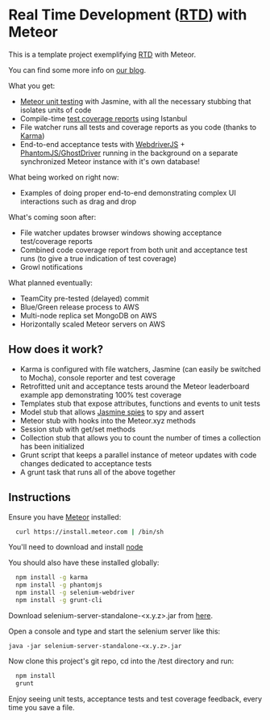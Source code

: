 Real Time Development ([RTD](https://github.com/xolvio/real-time-development-with-meteor/wiki/Real-Time-Development)) with Meteor
=======================================

This is a template project exemplifying [RTD](https://github.com/xolvio/real-time-development-with-meteor/wiki/Real-Time-Development) with Meteor.

You can find some more info on [our blog](http://blog.xolv.io).

What you get:

* [Meteor unit testing](http://blog.xolv.io/2013/04/unit-testing-with-meteor.html) with Jasmine, with all the necessary stubbing that isolates units of code
* Compile-time [test coverage reports](http://gotwarlost.github.com/istanbul/public/coverage/lcov-report/index.html) using Istanbul
* File watcher runs all tests and coverage reports as you code (thanks to [Karma](http://karma-runner.github.com/))
* End-to-end acceptance tests with [WebdriverJS](https://code.google.com/p/selenium/wiki/WebDriverJs) + [PhantomJS/GhostDriver](http://phantomjs.org/release-1.8.html) running in the background on a separate synchronized Meteor instance with it's own database!

What being worked on right now:
* Examples of doing proper end-to-end demonstrating complex UI interactions such as drag and drop

What's coming soon after:
* File watcher updates browser windows showing acceptance test/coverage reports
* Combined code coverage report from both unit and acceptance test runs (to give a true indication of test coverage)
* Growl notifications

What planned eventually:
* TeamCity pre-tested (delayed) commit
* Blue/Green release process to AWS
* Multi-node replica set MongoDB on AWS
* Horizontally scaled Meteor servers on AWS

How does it work?
-----------------
* Karma is configured with file watchers, Jasmine (can easily be switched to Mocha), console reporter and test coverage
* Retrofitted unit and acceptance tests around the Meteor leaderboard example app demonstrating 100% test coverage
* Templates stub that expose attributes, functions and events to unit tests
* Model stub that allows [Jasmine spies](https://github.com/pivotal/jasmine/wiki/Spies) to spy and assert
* Meteor stub with hooks into the Meteor.xyz methods 
* Session stub with get/set methods
* Collection stub that allows you to count the number of times a collection has been initialized
* Grunt script that keeps a parallel instance of meteor updates with code changes dedicated to acceptance tests
* A grunt task that runs all of the above together

Instructions
------------
Ensure you have [Meteor](http://meteor.com) installed:
```bash
  curl https://install.meteor.com | /bin/sh
``````

You'll need to download and install [node](http://nodejs.org/download/)

You should also have these installed globally:
```bash
  npm install -g karma
  npm install -g phantomjs
  npm install -g selenium-webdriver
  npm install -g grunt-cli
```
Download selenium-server-standalone-<x.y.z>.jar from [here](https://code.google.com/p/selenium/downloads/list).

Open a console and type and start the selenium server like this:
```
java -jar selenium-server-standalone-<x.y.z>.jar
```

Now clone this project's git repo, cd into the /test directory and run:
```bash
  npm install
  grunt
```

Enjoy seeing unit tests, acceptance tests and test coverage feedback, every time you save a file.
